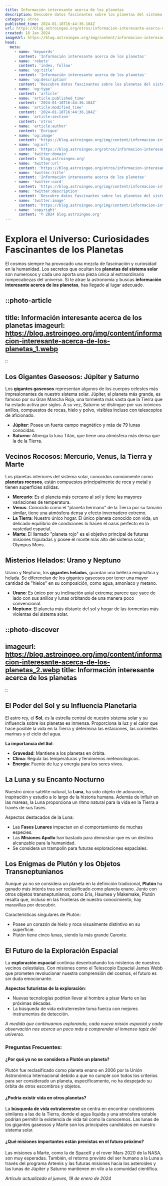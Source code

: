 ```yaml
---
title: Información interesante acerca de los planetas
description: Descubre datos fascinantes sobre los planetas del sistema solar. Explora curiosidades y maravillas espaciales con nuestra guía experta.
category: otros
published_time: 2024-01-18T16:44:36.184Z
url: https://blog.astroingeo.org/otros/informacion-interesante-acerca-de-los-planetas
created: 18 Jan 2024
imageUrl: https://blog.astroingeo.org/img/content/informacion-interesante-acerca-de-los-planetas_1.webp
head:
  meta:
    - name: 'keywords'
      content: 'Información interesante acerca de los planetas'
    - name: 'robots'
      content: 'index, follow'
    - name: 'og:title'
      content: 'Información interesante acerca de los planetas'
    - name: 'og:description'
      content: 'Descubre datos fascinantes sobre los planetas del sistema solar. Explora curiosidades y maravillas espaciales con nuestra guía experta.'
    - name: 'og:type'
      content: 'article'
    - name: 'article:published_time'
      content: '2024-01-18T16:44:36.184Z'
    - name: 'article:modified_time'
      content: '2024-01-18T16:44:36.184Z'
    - name: 'article:section'
      content: 'otros'
    - name: 'article:author'
      content: 'Enrique'
    - name: 'og:image'
      content: 'https://blog.astroingeo.org/img/content/informacion-interesante-acerca-de-los-planetas_1.webp'
    - name: 'og:url'
      content: 'https://blog.astroingeo.org/otros/informacion-interesante-acerca-de-los-planetas'
    - name: 'twitter:domain'
      content: 'blog.astroingeo.org'
    - name: 'twitter:url'
      content: 'https://blog.astroingeo.org/otros/informacion-interesante-acerca-de-los-planetas'
    - name: 'twitter:title'
      content: 'Información interesante acerca de los planetas'
    - name: 'twitter:card'
      content: 'https://blog.astroingeo.org/img/content/informacion-interesante-acerca-de-los-planetas_1.webp'
    - name: 'twitter:description'
      content: 'Descubre datos fascinantes sobre los planetas del sistema solar. Explora curiosidades y maravillas espaciales con nuestra guía experta.'
    - name: 'twitter:image'
      content: 'https://blog.astroingeo.org/img/content/informacion-interesante-acerca-de-los-planetas_1.webp'
    - name: 'copyright'
      content: '© 2024 blog.astroingeo.org'
---
```

# Explora el Universo: Curiosidades Fascinantes de los Planetas

El cosmos siempre ha provocado una mezcla de fascinación y curiosidad en la humanidad. Los secretos que ocultan los **planetas del sistema solar** son numerosos y cada uno aporta una pieza única al extraordinario rompecabezas del universo. Si te atrae la astronomía y buscas **información interesante acerca de los planetas**, has llegado al lugar adecuado.


::photo-article
---
title: Información interesante acerca de los planetas
imageurl: https://blog.astroingeo.org/img/content/informacion-interesante-acerca-de-los-planetas_1.webp
---
::



## Los Gigantes Gaseosos: Júpiter y Saturno

Los **gigantes gaseosos** representan algunos de los cuerpos celestes más impresionantes de nuestro sistema solar. Júpiter, el planeta más grande, es famoso por su Gran Mancha Roja, una tormenta más vasta que la Tierra que ha estado activa por siglos. A su vez, Saturno se distingue por sus icónicos anillos, compuestos de rocas, hielo y polvo, visibles incluso con telescopios de aficionado.

- **Júpiter**: Posee un fuerte campo magnético y más de 79 lunas conocidas.
- **Saturno**: Alberga la luna Titán, que tiene una atmósfera más densa que la de la Tierra.

## Vecinos Rocosos: Mercurio, Venus, la Tierra y Marte

Los planetas interiores del sistema solar, conocidos comúnmente como **planetas rocosos**, están compuestos principalmente de roca y metal y tienen superficies sólidas.

- **Mercurio**: Es el planeta más cercano al sol y tiene las mayores variaciones de temperatura.
- **Venus**: Conocido como el "planeta hermano" de la Tierra por su tamaño similar, tiene una atmósfera densa y efecto invernadero extremo.
- **La Tierra**: Nuestro único hogar. El único planeta conocido con vida, un delicado equilibrio de condiciones lo hacen el oasis perfecto en la vastedad espacial.
- **Marte**: El llamado "planeta rojo" es el objetivo principal de futuras misiones tripuladas y posee el monte más alto del sistema solar, Olympus Mons.

## Misterios Helados: Urano y Neptuno

Urano y Neptuno, los **gigantes helados**, guardan una belleza enigmática y helada. Se diferencian de los gigantes gaseosos por tener una mayor cantidad de "hielos" en su composición, como agua, amoníaco y metano.

- **Urano**: Es único por su inclinación axial extrema; parece que yace de lado con sus anillos y lunas orbitando de una manera poco convencional.
- **Neptuno**: El planeta más distante del sol y hogar de las tormentas más violentas del sistema solar.


::photo-discover
---
imageurl: https://blog.astroingeo.org/img/content/informacion-interesante-acerca-de-los-planetas_2.webp
title: Información interesante acerca de los planetas
---
::



## El Poder del Sol y su Influencia Planetaria

El astro rey, el **Sol**, es la estrella central de nuestro sistema solar y su influencia sobre los planetas es inmensa. Proporciona la luz y el calor que hace posible la vida en la Tierra y determina las estaciones, las corrientes marinas y el ciclo del agua.

**La importancia del Sol**:
- **Gravedad**: Mantiene a los planetas en órbita.
- **Clima**: Regula las temperaturas y fenómenos meteorológicos.
- **Energía**: Fuente de luz y energía para los seres vivos.

## La Luna y su Encanto Nocturno

Nuestro único satélite natural, la **Luna**, ha sido objeto de adoración, inspiración y estudio a lo largo de la historia humana. Además de influir en las mareas, la Luna proporciona un ritmo natural para la vida en la Tierra a través de sus fases.

Aspectos destacados de la Luna:
- Las **Fases Lunares** impactan en el comportamiento de muchas especies.
- Las **Misiones Apollo** han bastado para demostrar que es un destino alcanzable para la humanidad.
- Se considera un trampolín para futuras exploraciones espaciales.

## Los Enigmas de Plutón y los Objetos Transneptunianos

Aunque ya no se considera un planeta en la definición tradicional, **Plutón** ha ganado más interés tras ser reclasificado como planeta enano. Junto con otros objetos transneptunianos, como Eris, Haumea y Makemake, Plutón resalta que, incluso en las fronteras de nuestro conocimiento, hay maravillas por descubrir.

Características singulares de Plutón:
- Posee un corazón de hielo y roca visualmente distintivo en su superficie.
- Plutón tiene cinco lunas, siendo la más grande Caronte.

## El Futuro de la Exploración Espacial

La **exploración espacial** continúa desentrañando los misterios de nuestros vecinos celestiales. Con misiones como el Telescopio Espacial James Webb que prometen revolucionar nuestra comprensión del cosmos, el futuro es sin duda emocionante.

**Aspectos futuristas de la exploración**:
- Nuevas tecnologías podrían llevar al hombre a pisar Marte en las próximas décadas.
- La búsqueda de vida extraterrestre toma fuerza con mejores instrumentos de detección.

*A medida que continuamos explorando, cada nueva misión espacial y cada observación nos acerca un poco más a comprender el inmenso tapiz del universo.*

### Preguntas Frecuentes:

#### ¿Por qué ya no se considera a Plutón un planeta?

Plutón fue reclasificado como planeta enano en 2006 por la Unión Astronómica Internacional debido a que no cumple con todos los criterios para ser considerado un planeta, específicamente, no ha despejado su órbita de otros escombros y objetos.

#### ¿Podría existir vida en otros planetas?

La **búsqueda de vida extraterrestre** se centra en encontrar condiciones similares a las de la Tierra, donde el agua líquida y una atmósfera estable podrían permitir la existencia de vida tal como la conocemos. Las lunas de los gigantes gaseosos y Marte son los principales candidatos en nuestro sistema solar.

#### ¿Qué misiones importantes están previstas en el futuro próximo?

Las misiones a Marte, como la de SpaceX y el rover Mars 2020 de la NASA, son muy esperadas. También, el retorno previsto del ser humano a la Luna a través del programa Artemis y las futuras misiones hacia los asteroides y las lunas de Júpiter y Saturno mantienen en vilo a la comunidad científica.

_Artículo actualizado el jueves, 18 de enero de 2024_
